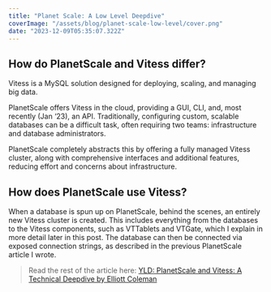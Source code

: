 ```yaml
---
title: "Planet Scale: A Low Level Deepdive"
coverImage: "/assets/blog/planet-scale-low-level/cover.png"
date: "2023-12-09T05:35:07.322Z"
---
```


## How do PlanetScale and Vitess differ?

Vitess is a MySQL solution designed for deploying, scaling, and managing big data.

PlanetScale offers Vitess in the cloud, providing a GUI, CLI, and, most recently (Jan ‘23), an API. Traditionally, configuring custom, scalable databases can be a difficult task, often requiring two teams: infrastructure and database administrators.

PlanetScale completely abstracts this by offering a fully managed Vitess cluster, along with comprehensive interfaces and additional features, reducing effort and concerns about infrastructure.

## How does PlanetScale use Vitess?

When a database is spun up on PlanetScale, behind the scenes, an entirely new Vitess cluster is created. This includes everything from the databases to the Vitess components, such as VTTablets and VTGate, which I explain in more detail later in this post. The database can then be connected via exposed connection strings, as described in the previous PlanetScale article I wrote.

> Read the rest of the article here: [YLD: PlanetScale and Vitess: A Technical Deepdive by Elliott Coleman](https://www.yld.io/blog/planet-scale-and-vitess-a-technical-deepdive/)

